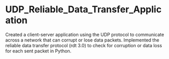# UDP_Reliable_Data_Transfer_Application
Created a client-server application using the UDP protocol to communicate across a network that can corrupt or lose data packets. Implemented the reliable data transfer protocol (rdt 3.0) to check for corruption or data loss for each sent packet in Python.
